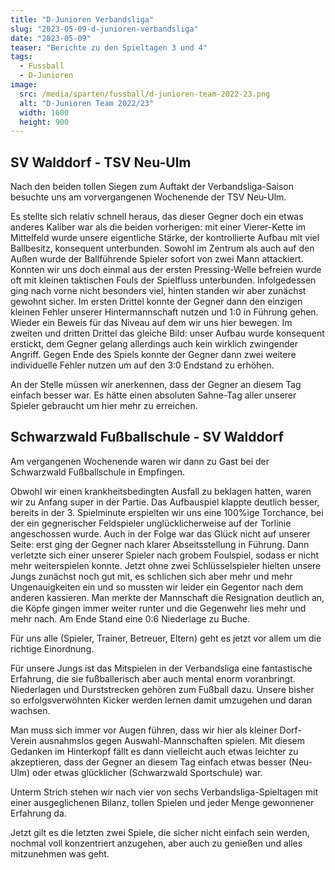 ```yaml
---
title: "D-Junioren Verbandsliga"
slug: "2023-05-09-d-junioren-verbandsliga"
date: "2023-05-09"
teaser: "Berichte zu den Spieltagen 3 und 4"
tags:
  - Fussball
  - D-Junioren
image:
  src: /media/sparten/fussball/d-junioren-team-2022-23.png
  alt: "D-Junioren Team 2022/23"
  width: 1600
  height: 900
---
```

## SV Walddorf - TSV Neu-Ulm

Nach den beiden tollen Siegen zum Auftakt der Verbandsliga-Saison besuchte uns am vorvergangenen Wochenende der TSV Neu-Ulm.

Es stellte sich relativ schnell heraus, das dieser Gegner doch ein etwas anderes Kaliber war als die beiden vorherigen: mit einer Vierer-Kette im Mittelfeld wurde unsere eigentliche Stärke, der kontrollierte Aufbau mit viel Ballbesitz, konsequent unterbunden. Sowohl im Zentrum als auch auf den Außen wurde der Ballführende Spieler sofort von zwei Mann attackiert. Konnten wir uns doch einmal aus der ersten Pressing-Welle befreien wurde oft mit kleinen taktischen Fouls der Spielfluss unterbunden. Infolgedessen ging nach vorne nicht besonders viel, hinten standen wir aber zunächst gewohnt sicher. Im ersten Drittel konnte der Gegner dann den einzigen kleinen Fehler unserer Hintermannschaft nutzen und 1:0 in Führung gehen. Wieder ein Beweis für das Niveau auf dem wir uns hier bewegen. Im zweiten und dritten Drittel das gleiche Bild: unser Aufbau wurde konsequent erstickt, dem Gegner gelang allerdings auch kein wirklich zwingender Angriff. Gegen Ende des Spiels konnte der Gegner dann zwei weitere individuelle Fehler nutzen um auf den 3:0 Endstand zu erhöhen.

An der Stelle müssen wir anerkennen, dass der Gegner an diesem Tag einfach besser war. Es hätte einen absoluten Sahne-Tag aller unserer Spieler gebraucht um hier mehr zu erreichen.

## Schwarzwald Fußballschule - SV Walddorf

Am vergangenen Wochenende waren wir dann zu Gast bei der Schwarzwald Fußballschule in Empfingen.

Obwohl wir einen krankheitsbedingten Ausfall zu beklagen hatten, waren wir zu Anfang super in der Partie. Das Aufbauspiel klappte deutlich besser, bereits in der 3. Spielminute erspielten wir uns eine 100%ige Torchance, bei der ein gegnerischer Feldspieler unglücklicherweise auf der Torlinie angeschossen wurde. Auch in der Folge war das Glück nicht auf unserer Seite: erst ging der Gegner nach klarer Abseitsstellung in Führung. Dann verletzte sich einer unserer Spieler nach grobem Foulspiel, sodass er nicht mehr weiterspielen konnte. Jetzt ohne zwei Schlüsselspieler hielten unsere Jungs zunächst noch gut mit, es schlichen sich aber mehr und mehr Ungenauigkeiten ein und so mussten wir leider ein Gegentor nach dem anderen kassieren. Man merkte der Mannschaft die Resignation deutlich an, die Köpfe gingen immer weiter runter und die Gegenwehr lies mehr und mehr nach. Am Ende Stand eine 0:6 Niederlage zu Buche.

Für uns alle (Spieler, Trainer, Betreuer, Eltern) geht es jetzt vor allem um die richtige Einordnung.

Für unsere Jungs ist das Mitspielen in der Verbandsliga eine fantastische Erfahrung, die sie fußballerisch aber auch mental enorm voranbringt. Niederlagen und Durststrecken gehören zum Fußball dazu. Unsere bisher so erfolgsverwöhnten Kicker werden lernen damit umzugehen und daran wachsen.

Man muss sich immer vor Augen führen, dass wir hier als kleiner Dorf-Verein ausnahmslos gegen Auswahl-Mannschaften spielen. Mit diesem Gedanken im Hinterkopf fällt es dann vielleicht auch etwas leichter zu akzeptieren, dass der Gegner an diesem Tag einfach etwas besser (Neu-Ulm) oder etwas glücklicher (Schwarzwald Sportschule) war.

Unterm Strich stehen wir nach vier von sechs Verbandsliga-Spieltagen mit einer ausgeglichenen Bilanz, tollen Spielen und jeder Menge gewonnener Erfahrung da.

Jetzt gilt es die letzten zwei Spiele, die sicher nicht einfach sein werden, nochmal voll konzentriert anzugehen, aber auch zu genießen und alles mitzunehmen was geht.

